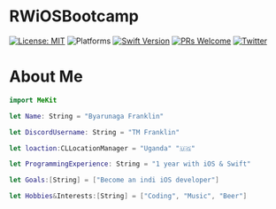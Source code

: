 # RWiOSBootcamp


[![License: MIT](https://img.shields.io/badge/License-MIT-yellow.svg)](https://opensource.org/licenses/MIT)
![Platforms](https://img.shields.io/badge/platform-iOS-lightgrey.svg)
[![Swift Version](https://img.shields.io/badge/Swift-5.2-F16D39.svg?style=flat)](https://developer.apple.com/swift)
[![PRs Welcome](https://img.shields.io/badge/PRs-welcome-brightgreen.svg?style=flat-square)](http://makeapullrequest.com)
[![Twitter](https://img.shields.io/badge/twitter-@byaruhaf-blue.svg)](http://twitter.com/byaruhaf)

# About Me
``` swift
import MeKit

let Name: String = "Byarunaga Franklin"

let DiscordUsername: String = "TM Franklin"

let loaction:CLLocationManager = "Uganda" "🇺🇬"

let ProgrammingExperience: String = "1 year with iOS & Swift"

let Goals:[String] = ["Become an indi iOS developer"]

let Hobbies&Interests:[String] = ["Coding", "Music", "Beer"]
```